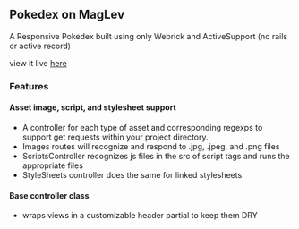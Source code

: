 ## Pokedex on MagLev
A Responsive Pokedex built using only Webrick and ActiveSupport
(no rails or active record)

view it live [here](https://pokedex-sans-rails.herokuapp.com/pokemon)

### Features

#### Asset image, script, and stylesheet support
- A controller for each type of asset and corresponding regexps to support get requests
within your project directory.
- Images routes will recognize and respond to .jpg, .jpeg, and .png files
- ScriptsController recognizes js files in the src of script tags and runs the appropriate files
- StyleSheets controller does the same for linked stylesheets

#### Base controller class 
- wraps views in a customizable header partial to keep them DRY  
